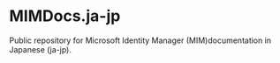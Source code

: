 # MIMDocs.ja-jp
Public repository for Microsoft Identity Manager (MIM)documentation in Japanese (ja-jp).
